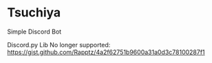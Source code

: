 # Tsuchiya
Simple Discord Bot

Discord.py Lib No longer supported:
https://gist.github.com/Rapptz/4a2f62751b9600a31a0d3c78100287f1

